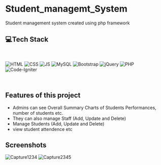 # Student_managemt_System
Student management system created using php framework

## 💻Tech Stack
<br>

![HTML](https://img.shields.io/badge/html5%20-%23E34F26.svg?&style=for-the-badge&logo=html5&logoColor=white)
![CSS](https://img.shields.io/badge/css3%20-%231572B6.svg?&style=for-the-badge&logo=css3&logoColor=white)
![JS](https://img.shields.io/badge/javascript%20-%23323330.svg?&style=for-the-badge&logo=javascript&logoColor=%23F7DF1E)
![MySQL](https://img.shields.io/badge/mysql-%2300f.svg?style=for-the-badge&logo=mysql&logoColor=white)
![Bootstrap](https://img.shields.io/badge/bootstrap-%23563D7C.svg?style=for-the-badge&logo=bootstrap&logoColor=white)
![jQuery](https://img.shields.io/badge/jquery-%230769AD.svg?style=for-the-badge&logo=jquery&logoColor=white)
![PHP](https://img.shields.io/badge/php-%23777BB4.svg?style=for-the-badge&logo=php&logoColor=white)
![Code-Igniter](https://img.shields.io/badge/CodeIgniter-%23EF4223.svg?style=for-the-badge&logo=codeIgniter&logoColor=white)

<br>

## Features of this project

- Admins can see Overall Summary Charts of Students Performances, number of students etc.
- They can also manage Staff (Add, Update and Delete)
- Manage Students (Add, Update and Delete)
- view student attendence etc

## Screenshots

![Capture1234](https://user-images.githubusercontent.com/89679695/194856035-f99a11df-11db-4253-acf0-4274ee763364.PNG)
![Capture2345](https://user-images.githubusercontent.com/89679695/194856076-420bb6f0-a082-436d-a698-6288edd3695c.PNG)




